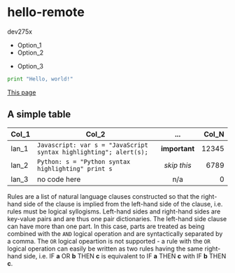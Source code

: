 # hello-remote
dev275x

* Option_1
* Option_2
- Option_3

```python
print "Hello, world!"
```

[This page](https://github.com/andrewha/hello-remote/blob/master/README.md)

A simple table
---

| Col_1 | Col_2 | ... | Col_N |
| --- | --- | :---: | ---: |
| lan_1 | `Javascript: var s = "JavaScript syntax highlighting"; alert(s);` | **important** | 12345 |
| lan_2 | `Python: s = "Python syntax highlighting" print s` | _skip this_ | 6789 |
| lan_3 | no code here | n/a | 0 |

Rules are a list of natural language clauses constructed so that the right-hand side of the clause is implied from the left-hand side of the clause, i.e. rules must be logical syllogisms. Left-hand sides and right-hand sides are key-value pairs and are thus one pair dictionaries. The left-hand side clause can have more than one part. In this case, parts are treated as being combined with the `AND` logical operation and are syntactically separated by a comma. The `OR` logical opeartion is not supported - a rule with the `OR` logical operation can easily be written as two rules having the same right-hand side, i.e. IF **a** OR **b** THEN **c** is equivalent to IF **a** THEN **c** with IF **b** THEN **c**. 
